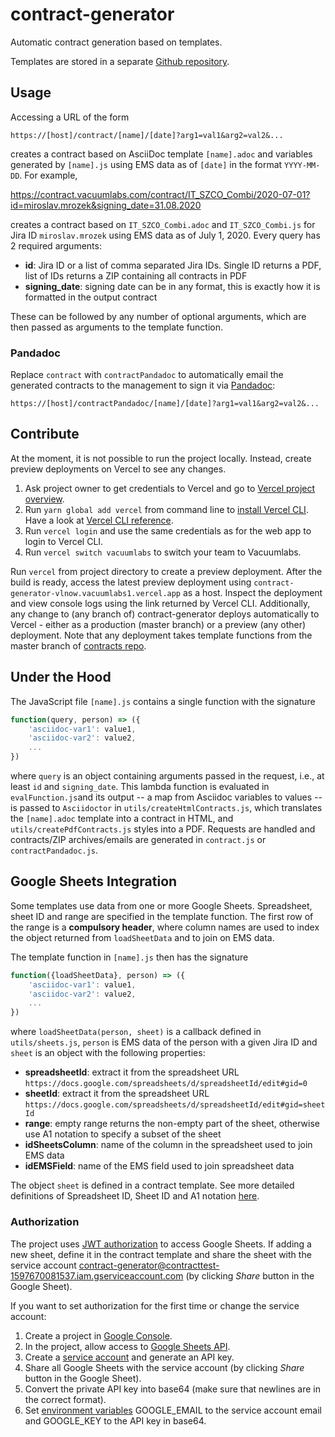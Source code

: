 # contract-generator
  
Automatic contract generation based on templates.

Templates are stored in a separate [Github repository](https://github.com/vacuumlabs/contracts).

## Usage

Accessing a URL of the form
```
https://[host]/contract/[name]/[date]?arg1=val1&arg2=val2&...
```

creates a contract based on AsciiDoc template `[name].adoc` and variables generated by `[name].js` using EMS data as of `[date]` in the format `YYYY-MM-DD`. For example,

https://contract.vacuumlabs.com/contract/IT_SZCO_Combi/2020-07-01?id=miroslav.mrozek&signing_date=31.08.2020

creates a contract based on `IT_SZCO_Combi.adoc` and `IT_SZCO_Combi.js` for Jira ID `miroslav.mrozek` using EMS data as of July 1, 2020. Every query has 2 required arguments:
-  **id**: Jira ID or a list of comma separated Jira IDs. Single ID returns a PDF, list of IDs returns a ZIP containing all contracts in PDF
-  **signing_date**: signing date can be in any format, this is exactly how it is formatted in the output contract

These can be followed by any number of optional arguments, which are then passed as arguments to the template function.

### Pandadoc

Replace `contract` with `contractPandadoc` to automatically email the generated contracts to the management to sign it via [Pandadoc](https://www.pandadoc.com/electronic-signature-software/):
```
https://[host]/contractPandadoc/[name]/[date]?arg1=val1&arg2=val2&...
```

## Contribute

At the moment, it is not possible to run the project locally. Instead, create preview deployments on Vercel to see any changes.

1. Ask project owner to get credentials to Vercel and go to [Vercel project overview](https://vercel.com/vacuumlabs/contract-generator).
2. Run `yarn global add vercel` from command line to [install Vercel CLI](https://vercel.com/download). Have a look at [Vercel CLI reference](https://vercel.com/docs/cli#commands/overview).
3. Run `vercel login` and use the same credentials as for the web app to login to Vercel CLI.
4.  Run `vercel switch vacuumlabs` to switch your team to Vacuumlabs.  

Run `vercel` from project directory to create a preview deployment. After the build is ready, access the latest preview deployment using `contract-generator-vlnow.vacuumlabs1.vercel.app` as a host. Inspect the deployment and view console logs using the link returned by Vercel CLI. Additionally, any change to (any branch of) contract-generator deploys automatically to Vercel - either as a production (master branch) or a preview (any other) deployment. Note that any deployment takes template functions from the master branch of [contracts repo](https://github.com/vacuumlabs/contracts).

## Under the Hood

The JavaScript file `[name].js` contains a single function with the signature
```js
function(query, person) => ({
    'asciidoc-var1': value1,
    'asciidoc-var2': value2,
    ...
})
```
where `query` is an object containing arguments passed in the request, i.e., at least `id` and `signing_date`. This lambda function is evaluated in `evalFunction.js`and its output -- a map from Asciidoc variables to values -- is passed to `Asciidoctor` in `utils/createHtmlContracts.js`, which translates the `[name].adoc` template into a contract in HTML, and `utils/createPdfContracts.js` styles into a PDF.  Requests are handled and contracts/ZIP archives/emails are generated in `contract.js` or `contractPandadoc.js`. 

## Google Sheets Integration

Some templates use data from one or more Google Sheets. Spreadsheet, sheet ID and range are specified in the template function. The first row of the range is a **compulsory header**, where column names are used to index the object returned from `loadSheetData` and to join on EMS data.

The template function in `[name].js` then has the signature
```js
function({loadSheetData}, person) => ({
    'asciidoc-var1': value1,
    'asciidoc-var2': value2,
    ...
})
```

where `loadSheetData(person, sheet)` is a callback defined in `utils/sheets.js`, `person` is EMS data of the person with a given Jira ID and `sheet` is an object with the following properties:

-  **spreadsheetId**: extract it from the spreadsheet URL `https://docs.google.com/spreadsheets/d/spreadsheetId/edit#gid=0`
-  **sheetId**: extract it from the spreadsheet URL `https://docs.google.com/spreadsheets/d/spreadsheetId/edit#gid=sheetId`
-  **range**: empty range returns the non-empty part of the sheet, otherwise use A1 notation to specify a subset of the sheet
-  **idSheetsColumn**: name of the column in the spreadsheet used to join EMS data
-  **idEMSField**: name of the EMS field used to join spreadsheet data

The object `sheet` is defined in a contract template.  See more detailed definitions of Spreadsheet ID, Sheet ID and A1 notation [here](https://developers.google.com/sheets/api/guides/concepts). 

### Authorization

The project uses [JWT authorization](https://developers.google.com/identity/protocols/oauth2/service-account#jwt-auth) to access Google Sheets. If adding a new sheet, define it in the contract template and share the sheet with the service account contract-generator@contracttest-1597670081537.iam.gserviceaccount.com (by clicking *Share* button in the Google Sheet). 

If you want to set authorization for the first time or change the service account:

1. Create a project in [Google Console](https://console.developers.google.com/cloud-resource-manager).
2. In the project, allow access to [Google Sheets API](https://console.developers.google.com/apis/library).
3. Create a [service account](https://developers.google.com/identity/protocols/oauth2/service-account#creatinganaccount) and generate an API key.
4. Share all Google Sheets with the service account (by clicking *Share* button in the Google Sheet).
5. Convert the private API key into base64 (make sure that newlines are in the correct format).
6. Set [environment variables](https://vercel.com/vacuumlabs/contract-generator/settings/environment-variables) GOOGLE_EMAIL to the service account email and GOOGLE_KEY to the API key in base64.
